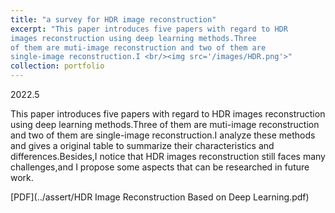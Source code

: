 ```yaml
---
title: "a survey for HDR image reconstruction"
excerpt: "This paper introduces five papers with regard to HDR 
images reconstruction using deep learning methods.Three 
of them are muti-image reconstruction and two of them are
single-image reconstruction.I <br/><img src='/images/HDR.png'>"
collection: portfolio
---
```

2022.5

This paper introduces five papers with regard to HDR
images reconstruction using deep learning methods.Three
of them are muti-image reconstruction and two of them are
single-image reconstruction.I analyze these methods and
gives a original table to summarize their characteristics and
differences.Besides,I notice that HDR images reconstruction still faces many challenges,and I propose some aspects
that can be researched in future work.

[PDF](../assert/HDR Image Reconstruction Based on Deep Learning.pdf)
